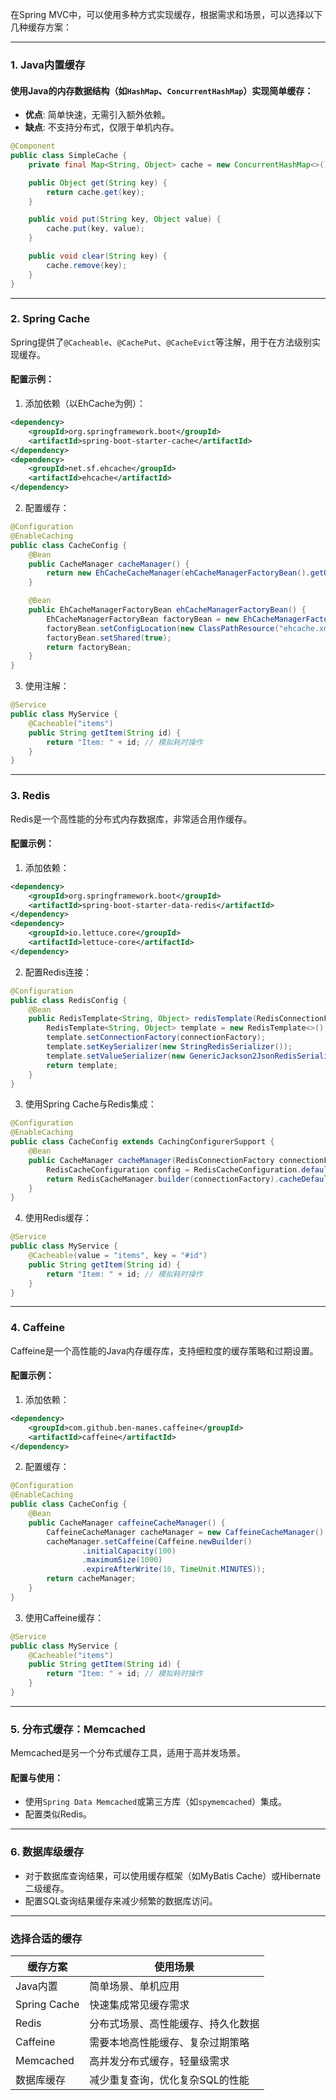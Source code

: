 在Spring MVC中，可以使用多种方式实现缓存，根据需求和场景，可以选择以下几种缓存方案：

---

### **1. Java内置缓存**

#### 使用Java的内存数据结构（如`HashMap`、`ConcurrentHashMap`）实现简单缓存：

- **优点**: 简单快速，无需引入额外依赖。
- **缺点**: 不支持分布式，仅限于单机内存。

```java
@Component
public class SimpleCache {
    private final Map<String, Object> cache = new ConcurrentHashMap<>();

    public Object get(String key) {
        return cache.get(key);
    }

    public void put(String key, Object value) {
        cache.put(key, value);
    }

    public void clear(String key) {
        cache.remove(key);
    }
}
```

---

### **2. Spring Cache**

Spring提供了`@Cacheable`、`@CachePut`、`@CacheEvict`等注解，用于在方法级别实现缓存。

#### 配置示例：

1. 添加依赖（以EhCache为例）：

```xml
<dependency>
    <groupId>org.springframework.boot</groupId>
    <artifactId>spring-boot-starter-cache</artifactId>
</dependency>
<dependency>
    <groupId>net.sf.ehcache</groupId>
    <artifactId>ehcache</artifactId>
</dependency>
```

2. 配置缓存：

```java
@Configuration
@EnableCaching
public class CacheConfig {
    @Bean
    public CacheManager cacheManager() {
        return new EhCacheCacheManager(ehCacheManagerFactoryBean().getObject());
    }

    @Bean
    public EhCacheManagerFactoryBean ehCacheManagerFactoryBean() {
        EhCacheManagerFactoryBean factoryBean = new EhCacheManagerFactoryBean();
        factoryBean.setConfigLocation(new ClassPathResource("ehcache.xml"));
        factoryBean.setShared(true);
        return factoryBean;
    }
}
```

3. 使用注解：

```java
@Service
public class MyService {
    @Cacheable("items")
    public String getItem(String id) {
        return "Item: " + id; // 模拟耗时操作
    }
}
```

---

### **3. Redis**

Redis是一个高性能的分布式内存数据库，非常适合用作缓存。

#### 配置示例：

1. 添加依赖：

```xml
<dependency>
    <groupId>org.springframework.boot</groupId>
    <artifactId>spring-boot-starter-data-redis</artifactId>
</dependency>
<dependency>
    <groupId>io.lettuce.core</groupId>
    <artifactId>lettuce-core</artifactId>
</dependency>
```

2. 配置Redis连接：

```java
@Configuration
public class RedisConfig {
    @Bean
    public RedisTemplate<String, Object> redisTemplate(RedisConnectionFactory connectionFactory) {
        RedisTemplate<String, Object> template = new RedisTemplate<>();
        template.setConnectionFactory(connectionFactory);
        template.setKeySerializer(new StringRedisSerializer());
        template.setValueSerializer(new GenericJackson2JsonRedisSerializer());
        return template;
    }
}
```

3. 使用Spring Cache与Redis集成：

```java
@Configuration
@EnableCaching
public class CacheConfig extends CachingConfigurerSupport {
    @Bean
    public CacheManager cacheManager(RedisConnectionFactory connectionFactory) {
        RedisCacheConfiguration config = RedisCacheConfiguration.defaultCacheConfig();
        return RedisCacheManager.builder(connectionFactory).cacheDefaults(config).build();
    }
}
```

4. 使用Redis缓存：

```java
@Service
public class MyService {
    @Cacheable(value = "items", key = "#id")
    public String getItem(String id) {
        return "Item: " + id; // 模拟耗时操作
    }
}
```

---

### **4. Caffeine**

Caffeine是一个高性能的Java内存缓存库，支持细粒度的缓存策略和过期设置。

#### 配置示例：

1. 添加依赖：

```xml
<dependency>
    <groupId>com.github.ben-manes.caffeine</groupId>
    <artifactId>caffeine</artifactId>
</dependency>
```

2. 配置缓存：

```java
@Configuration
@EnableCaching
public class CacheConfig {
    @Bean
    public CacheManager caffeineCacheManager() {
        CaffeineCacheManager cacheManager = new CaffeineCacheManager();
        cacheManager.setCaffeine(Caffeine.newBuilder()
                .initialCapacity(100)
                .maximumSize(1000)
                .expireAfterWrite(10, TimeUnit.MINUTES));
        return cacheManager;
    }
}
```

3. 使用Caffeine缓存：

```java
@Service
public class MyService {
    @Cacheable("items")
    public String getItem(String id) {
        return "Item: " + id; // 模拟耗时操作
    }
}
```

---

### **5. 分布式缓存：Memcached**

Memcached是另一个分布式缓存工具，适用于高并发场景。

#### 配置与使用：

- 使用`Spring Data Memcached`或第三方库（如`spymemcached`）集成。
- 配置类似Redis。

---

### **6. 数据库级缓存**

- 对于数据库查询结果，可以使用缓存框架（如MyBatis Cache）或Hibernate二级缓存。
- 配置SQL查询结果缓存来减少频繁的数据库访问。

---

### **选择合适的缓存**

|缓存方案|使用场景|
|---|---|
|Java内置|简单场景、单机应用|
|Spring Cache|快速集成常见缓存需求|
|Redis|分布式场景、高性能缓存、持久化数据|
|Caffeine|需要本地高性能缓存、复杂过期策略|
|Memcached|高并发分布式缓存，轻量级需求|
|数据库缓存|减少重复查询，优化复杂SQL的性能|
